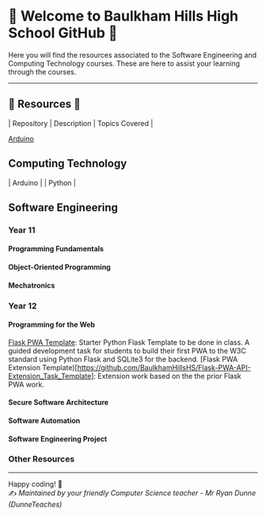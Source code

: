 # 🍊 Welcome to Baulkham Hills High School GitHub 🍊

Here you will find the resources associated to the Software Engineering and Computing Technology courses. These are here to assist your learning through the courses.

---

## 📂 Resources 📂

| Repository | Description | Topics Covered |

[Arduino](https://github.com/BaulkhamHillsHS/Arduino)

## Computing Technology
| Arduino |
| Python |

## Software Engineering
### Year 11
#### Programming Fundamentals
#### Object-Oriented Programming 
#### Mechatronics

### Year 12 
#### Programming for the Web
[Flask PWA Template](https://github.com/BaulkhamHillsHS/PftW_Template): Starter Python Flask Template to be done in class. A guided development task for students to build their first PWA to the W3C standard using Python Flask and SQLite3 for the backend.
[Flask PWA Extension Template)[https://github.com/BaulkhamHillsHS/Flask-PWA-API-Extension_Task_Template]: Extension work based on the the prior Flask PWA work.

#### Secure Software Architecture

#### Software Automation

#### Software Engineering Project

### Other Resources

---

Happy coding! 🎉  
✍️ *Maintained by your friendly Computer Science teacher - Mr Ryan Dunne (DunneTeaches)*
